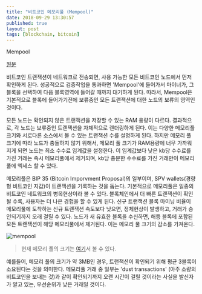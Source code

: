 ```yaml
---
title: "비트코인 메모리풀 (Mempool)"
date: 2018-09-29 13:30:57
published: true
layout: post
tags: [blockchain, bitcoin]
---
```


Mempool

[원문](https://coinsutra.com/bitcoin-mempool/)

비트코인 트랜잭션이 네트워크로 전송되면, 사용 가능한 모든 비트코인 노드에서 먼저 확인하게 된다. 성공적으로 검증작업을 통과하면 'Mempool'에 들어가서 마이너가, 그 블록을 선택하여 다음 블록영역에 들어갈 때까지 대기하게 된다. 따라서, Mempool은 기본적으로 블록에 들어가기전에 보류중인 모든 트랜잭션에 대한 노드의 보류의 영역인 것이다.

모든 노드는 확인되지 않은 트랜잭션을 저장할 수 있는 RAM 용량이 다르다. 결과적으로, 각 노드는 보류중인 트랜잭션을 자체적으로 렌더링하게 된다. 이는 다양한 메모리풀 크기와 서로다른 소스에서 볼 수 있는 트랜잭션 수를 설명하게 된다. 하지만 메모리 풀 크기에 따라 노드가 충돌하지 않기 위해서, 메모리 풀 크기가 RAM용량에 너무 가까워 지게 되면 노드는 최소 수수료 임계값을 설정한다. 이 임계값보다 낮은 kb당 수수료를 가진 거래는 즉시 메모리풀에서 제거되며, kb당 충분한 수수료를 가진 거래만이 메모리 풀에 엑세스 할 수 있다.

메모리풀은 BIP 35 (Bitcoin Imporvment Proposal)의 일부이며, SPV wallets(경량형 비트코인 지갑)이 트랜잭션을 기록하는 것을 돕는다. 기본적으로 메모리풀은 일종의 비트코인 네트워크의 병목현상이라 볼 수 있다. 블록체인에서 더 빠른 트랜잭션이 확인될 수록, 사용자는 더 나은 경험을 할 수 있게 된다. 신규 트랜잭션 블록 마이닝 비율이 메모리풀에 도착하는 신규 트랜잭션 속도보다 낮으면, 정체현상이 발생하고, 거래가 승인되기까지 오래 걸릴 수 있다. 노드가 새 유효한 블록을 수신하면, 해등 블록에 포함된 모든 트랜잭션이 해당 메모리풀에서 제거된다. 이는 메모리 풀 크기의 감소를 가져온다.

![mempool](../../../../2018/09/mempool.png)

> 현재 메모리 풀의 크기는 [여기](https://www.blockchain.com/charts/mempool-size)서 볼 수 있다.

예를들어, 메모리 풀의 크기가 약 3MB인 경우, 트랜잭션이 확인되기 위해 평균 3블록이 소요된다는 것을 의미한다. 메모리풀 거래 중 일부는 'dust transactions' (아주 소량의 비트코인을 보내는 것)과 같이  확인되기까지 오랜 시간이 걸릴 것이라는 사실을 발신자가 알고 있는, 우선순위가 낮은 거래일 것이다.